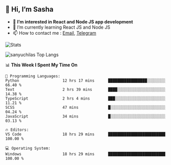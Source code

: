 ## 👋 Hi, I’m Sasha

- 👀 **I’m interested in React and Node JS app development** 
- 🌱 I’m currently learning React JS and Node JS
- 📫 How to contact me : [Email](mailto:sanyuchilas@gmail.com), [Telegram](https://t.me/sanyuchilas)

![Stats](https://github-readme-stats.vercel.app/api?username=sanyuchilas&show_icons=true&theme=react&hide=issues&count_private=true&layout=compact)

![sanyuchilas Top Langs](https://github-readme-stats.vercel.app/api/top-langs/?username=sanyuchilas&theme=react&hide_border=true&include_all_commits=true&count_private=true)

<!--START_SECTION:waka-->
📊 **This Week I Spent My Time On** 

```text
💬 Programming Languages: 
Python                   12 hrs 17 mins      █████████████████░░░░░░░░   66.40 % 
Text                     2 hrs 39 mins       ████░░░░░░░░░░░░░░░░░░░░░   14.38 % 
TypeScript               2 hrs 4 mins        ███░░░░░░░░░░░░░░░░░░░░░░   11.21 % 
SCSS                     47 mins             █░░░░░░░░░░░░░░░░░░░░░░░░   04.24 % 
JavaScript               34 mins             █░░░░░░░░░░░░░░░░░░░░░░░░   03.13 % 

🔥 Editors: 
VS Code                  18 hrs 29 mins      █████████████████████████   100.00 % 

💻 Operating System: 
Windows                  18 hrs 29 mins      █████████████████████████   100.00 % 
```


<!--END_SECTION:waka-->
